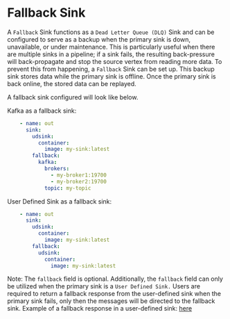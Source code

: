 # Fallback Sink

A `Fallback` Sink functions as a `Dead Letter Queue (DLQ)` Sink and can be configured to serve as a backup when the primary sink is down, 
unavailable, or under maintenance. This is particularly useful when there are multiple sinks in a pipeline; if a sink fails, the resulting 
back-pressure will back-propagate and stop the source vertex from reading more data. To prevent this from happening, a `Fallback` Sink can be
set up. This backup sink stores data while the primary sink is offline. Once the primary sink is back online, the stored data can be replayed.


A fallback sink configured will look like below.

Kafka as a fallback sink:
```yaml
    - name: out
      sink:
        udsink:
          container:
            image: my-sink:latest
        fallback:
          kafka:
            brokers:
              - my-broker1:19700
              - my-broker2:19700
            topic: my-topic
```

User Defined Sink as a fallback sink:
```yaml
    - name: out
      sink:
        udsink:
          container:
            image: my-sink:latest
        fallback:
          udsink:
            container:
              image: my-sink:latest
```

Note: The `fallback` field is optional. Additionally, the `fallback` field can only be utilized when the primary sink is a `User Defined Sink.`
Users are required to return a fallback response from the user-defined sink when the primary sink fails, only then the messages will be directed
to the fallback sink. Example of a fallback response in a user-defined sink: [here](https://github.com/numaproj/numaflow-go/blob/main/pkg/sinker/examples/fallback/main.go)